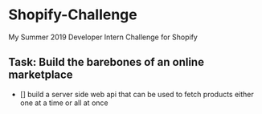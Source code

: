 # Shopify-Challenge
My Summer 2019 Developer Intern Challenge for Shopify

## Task: Build the barebones of an online marketplace

- [] build a server side web api that can be used to fetch products either one at a time or all at once

